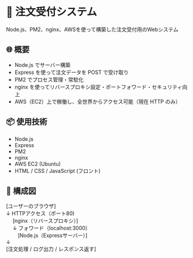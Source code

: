# 🧾 注文受付システム

Node.js、PM2、nginx、AWSを使って構築した注文受付用のWebシステム

## 🌐 概要

- Node.js でサーバー構築
- Express を使って注文データを POST で受け取り
- PM2 でプロセス管理・常駐化
- nginx を使ってリバースプロキシ設定・ポートフォワード・セキュリティ向上
- AWS（EC2）上で稼働し、全世界からアクセス可能（現在 HTTP のみ）

## 📦 使用技術

- Node.js
- Express
- PM2
- nginx
- AWS EC2 (Ubuntu)
- HTML / CSS / JavaScript (フロント)

## 🔧 構成図
[ユーザーのブラウザ]<br>
            ↓ HTTPアクセス（ポート80)<br>　
    [nginx（リバースプロキシ）]<br>　
            ↓ フォワード（localhost:3000）<br>　　
         [Node.js（Expressサーバー）]<br>
                 ↓<br>
      [注文処理 / ログ出力 / レスポンス返す]<br>
